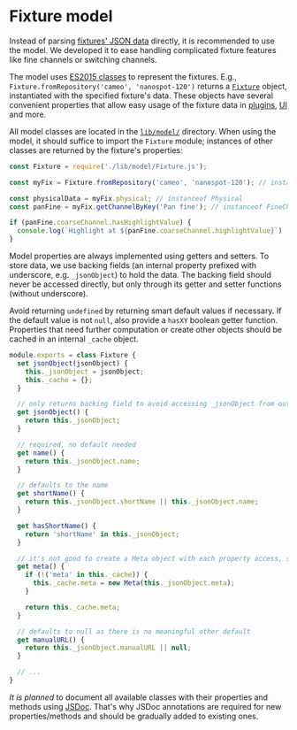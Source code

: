 # Fixture model

Instead of parsing [fixtures' JSON data](fixture-format.md) directly, it is recommended to use the model. We developed it to ease handling complicated fixture features like fine channels or switching channels.

The model uses [ES2015 classes](https://developer.mozilla.org/en-US/docs/Web/JavaScript/Reference/Classes) to represent the fixtures. E.g., `Fixture.fromRepository('cameo', 'nanospot-120')` returns a [`Fixture`](../lib/model/Fixture.js) object, instantiated with the specified fixture's data. These objects have several convenient properties that allow easy usage of the fixture data in [plugins](plugins.md), [UI](ui.md) and more.

All model classes are located in the [`lib/model/`](../lib/model) directory. When using the model, it should suffice to import the `Fixture` module; instances of other classes are returned by the fixture's properties:

```js
const Fixture = require('./lib/model/Fixture.js');

const myFix = Fixture.fromRepository('cameo', 'nanospot-120'); // instanceof Fixture

const physicalData = myFix.physical; // instanceof Physical
const panFine = myFix.getChannelByKey('Pan fine'); // instanceof FineChannel

if (panFine.coarseChannel.hasHighlightValue) {
  console.log(`Highlight at ${panFine.coarseChannel.highlightValue}`)
}
```

Model properties are always implemented using getters and setters. To store data, we use backing fields (an internal property prefixed with underscore, e.g. `_jsonObject`) to hold the data. The backing field should never be accessed directly, but only through its getter and setter functions (without underscore).

Avoid returning `undefined` by returning smart default values if necessary. If the default value is not `null`, also provide a `hasXY` boolean getter function. Properties that need further computation or create other objects should be cached in an internal `_cache` object.

```js
module.exports = class Fixture {
  set jsonObject(jsonObject) {
    this._jsonObject = jsonObject;
    this._cache = {};
  }

  // only returns backing field to avoid accessing _jsonObject from outside
  get jsonObject() {
    return this._jsonObject;
  }

  // required, no default needed
  get name() {
    return this._jsonObject.name;
  }

  // defaults to the name
  get shortName() {
    return this._jsonObject.shortName || this._jsonObject.name;
  }

  get hasShortName() {
    return 'shortName' in this._jsonObject;
  }

  // it's not good to create a Meta object with each property access, so we cache it
  get meta() {
    if (!('meta' in this._cache)) {
      this._cache.meta = new Meta(this._jsonObject.meta);
    }

    return this._cache.meta;
  }

  // defaults to null as there is no meaningful other default
  get manualURL() {
    return this._jsonObject.manualURL || null;
  }

  // ...
}
```

*It is planned* to document all available classes with their properties and methods using [JSDoc](http://usejsdoc.org/). That's why JSDoc annotations are required for new properties/methods and should be gradually added to existing ones.
